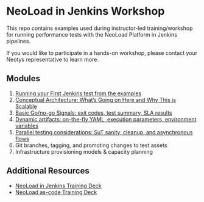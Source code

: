 
# NeoLoad in Jenkins Workshop

This repo contains examples used during instructor-led training/workshop for running performance tests with the NeoLoad Platform in Jenkins pipelines.

If you would like to participate in a hands-on workshop, please contact your Neotys representative to learn more.

## Modules
1. [Running your First Jenkins test from the examples](modules/module1)
2. [Conceptual Architecture: What’s Going on Here and Why This is Scalable](modules/module2)
3. [Basic Go/no-go Signals: exit codes, test summary, SLA results](modules/module3)
4. [Dynamic artifacts: on-the-fly YAML, execution parameters, environment variables](modules/module4)
5. [Parallel testing considerations: SuT sanity, cleanup, and asynchronous flows](modules/module5)
6. Git branches, tagging, and promoting changes to test assets
7. Infrastructure provisioning models & capacity planning

## Additional Resources
- [NeoLoad in Jenkins Training Deck](https://docs.google.com/presentation/d/13TD3HNlzlIOzjmeGsNnyF__QEZdshwa_3nEvccwIas4/edit?usp=sharing)
- [NeoLoad as-code Training Deck](https://docs.google.com/presentation/d/19ldKFuET6ost-dkq_aPiIw0SIOf8ltFcKAUYS1iAVMk/edit?usp=sharing)

